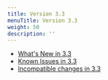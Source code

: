```yaml
---
title: Version 3.3
menuTitle: Version 3.3
weight: 50
description: ''
---
```

- [What's New in 3.3](whats-new-in-3-3.md)
- [Known Issues in 3.3](known-issues-in-3-3.md)
- [Incompatible changes in 3.3](incompatible-changes-in-3-3.md)
